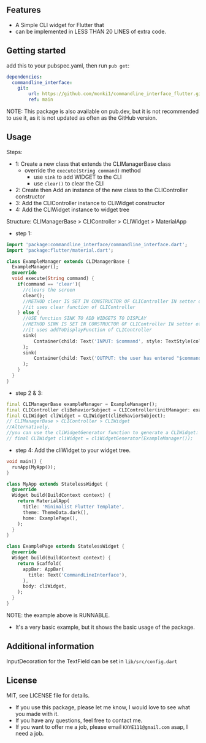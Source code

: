 ## Features
- A Simple CLI widget for Flutter that
- can be implemented in LESS THAN 20 LINES of extra code.


## Getting started
add this to your pubspec.yaml, then run `pub get`:
```yaml
dependencies:
  commandline_interface:
    git:
        url: https://github.com/monki1/commandline_interface_flutter.git
        ref: main
```
NOTE: This package is also available on pub.dev, but it is not recommended to use it, as it is not updated as often as the GitHub version.
    




## Usage
Steps:
 - 1: Create a new class that extends the CLIManagerBase class
   - override the `execute(String command)` method
     - use `sink` to add WIDGET to the CLI
     - use `clear()` to clear the CLI
 - 2: Create then Add an instance of the new class to the CLIController constructor
 - 3: Add the CLIController instance to CLIWidget constructor
 - 4: Add the CLIWidget instance to widget tree

  Structure:  CLIManagerBase > CLIController > CLIWidget > MaterialApp

 - step 1:
```dart
import 'package:commandline_interface/commandline_interface.dart';
import 'package:flutter/material.dart';

class ExampleManager extends CLIManagerBase {
  ExampleManager();
  @override
  void execute(String command) {
    if(command == 'clear'){
      //clears the screen
      clear();
      //METHOD clear IS SET IN CONSTRUCTOR OF CLIController IN setter of manager
      //it uses clear function of CLIController
    } else {
      //USE function SINK TO ADD WIDGETS TO DISPLAY
      //METHOD SINK IS SET IN CONSTRUCTOR OF CLIController IN setter of manager
      //it uses addToDisplayFunction of CLIController
      sink(
          Container(child: Text('INPUT: $command', style: TextStyle(color: Colors.greenAccent),))
      );
      sink(
          Container(child: Text('OUTPUT: the user has entered "$command"'))
      );
    }
  }
}
```
 - step 2 & 3:
```dart
final CLIManagerBase exampleManager = ExampleManager();
final CLIController cliBehaviorSubject = CLIController(initManager: exampleManager);
final CLIWidget cliWidget = CLIWidget(cliBehaviorSubject);
// CLIManagerBase > CLIController > CLIWidget
//Alternatively, 
//you can use the cliWidgetGenerator function to generate a CLIWidget:
// final CLIWidget cliWidget = cliWidgetGenerator(ExampleManager());
```
 - step 4:  Add the cliWidget to your widget tree.
```dart
void main() {
  runApp(MyApp());
}

class MyApp extends StatelessWidget {
  @override
  Widget build(BuildContext context) {
    return MaterialApp(
      title: 'Minimalist Flutter Template',
      theme: ThemeData.dark(),
      home: ExamplePage(),
    );
  }
}

class ExamplePage extends StatelessWidget {
  @override
  Widget build(BuildContext context) {
    return Scaffold(
      appBar: AppBar(
        title: Text('CommandLineInterface'),
      ),
      body: cliWidget,
    );
  }
}
```
NOTE: the example above is RUNNABLE. 
- It's a very basic example, but it shows the basic usage of the package.

## Additional information
InputDecoration for the TextField can be set in `lib/src/config.dart`
## License
MIT, see LICENSE file for details.
- If you use this package, please let me know, I would love to see what you made with it.
- If you have any questions, feel free to contact me.
- If you want to offer me a job, please email
```KXYE111@gmail.com``` asap, I need a job.
